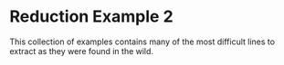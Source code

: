 # Reduction Example 2

This collection of examples contains many of the most difficult lines to extract as they were found in the wild.
